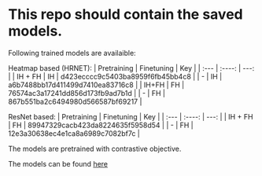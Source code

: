 # This repo should contain the saved models.

Following trained models are availaible:

Heatmap based (HRNET):
| Pretraining      | Finetuning | Key    |
| :---        |    :----:   |          ---: |
|   IH + FH    | IH       | d423ecccc9c5403ba8959f6fb45bb4c8   |
|   - | IH      | a6b7488bb17d411499d7410ea83716c8      |
|   IH+FH | FH        | 76574ac3a17241dd856d173fb9ad7b1d      |
|   - | FH        | 867b551ba2c6494980d566587bf69217      |

ResNet based:
| Pretraining      | Finetuning | Key    |
| :---        |    :----:   |          ---: |
|   IH + FH    | FH      | 89947329cacb423da8224635f5958d54   |
|   - | FH        | 12e3a30638ec4e1ca8a6989c7082bf7c      |

The models are pretrained with contrastive objective.

The models can be found [here](https://drive.google.com/drive/folders/1cD_Zk1m7ydzBNciEo5ZITcStXv7wNZwT?usp=sharing)